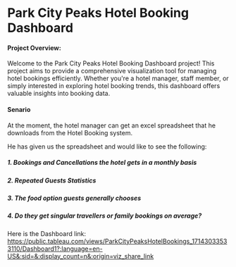 # Park City Peaks Hotel Booking Dashboard

#### Project Overview:
Welcome to the Park City Peaks Hotel Booking Dashboard project! This project aims to provide a comprehensive visualization tool for managing hotel bookings efficiently. Whether you're a hotel manager, staff member, or simply interested in exploring hotel booking trends, this dashboard offers valuable insights into booking data.

#### Senario
At the moment, the hotel manager can get an excel spreadsheet that he downloads from the Hotel Booking system.

He has given us the spreadsheet and would like to see the following:

##### 1. Bookings and Cancellations the hotel gets in a monthly basis
##### 2. Repeated Guests Statistics
##### 3. The food option guests generally chooses
##### 4. Do they get singular travellers or family bookings on average?

Here is the Dashboard link: https://public.tableau.com/views/ParkCityPeaksHotelBookings_17143033533110/Dashboard1?:language=en-US&:sid=&:display_count=n&:origin=viz_share_link



